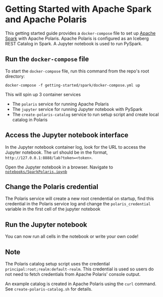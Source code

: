 <!--
  Licensed to the Apache Software Foundation (ASF) under one
  or more contributor license agreements.  See the NOTICE file
  distributed with this work for additional information
  regarding copyright ownership.  The ASF licenses this file
  to you under the Apache License, Version 2.0 (the
  "License"); you may not use this file except in compliance
  with the License.  You may obtain a copy of the License at
 
   http://www.apache.org/licenses/LICENSE-2.0
 
  Unless required by applicable law or agreed to in writing,
  software distributed under the License is distributed on an
  "AS IS" BASIS, WITHOUT WARRANTIES OR CONDITIONS OF ANY
  KIND, either express or implied.  See the License for the
  specific language governing permissions and limitations
  under the License.
-->

# Getting Started with Apache Spark and Apache Polaris

This getting started guide provides a `docker-compose` file to set up [Apache Spark](https://spark.apache.org/) with Apache Polaris. Apache Polaris is configured as an Iceberg REST Catalog in Spark. 
A Jupyter notebook is used to run PySpark.

## Run the `docker-compose` file
To start the `docker-compose` file, run this command from the repo's root directory:
```
docker-compose -f getting-started/spark/docker-compose.yml up 
```

This will spin up 3 container services
* The `polaris` service for running Apache Polaris
* The `jupyter` service for running Jupyter notebook with PySpark
* The `create-polaris-catalog` service to run setup script and create local catalog in Polaris

## Access the Jupyter notebook interface
In the Jupyter notebook container log, look for the URL to access the Jupyter notebook. The url should be in the format, `http://127.0.0.1:8888/lab?token=<token>`.

Open the Jupyter notebook in a browser.
Navigate to [`notebooks/SparkPolaris.ipynb`](http://127.0.0.1:8888/lab/tree/notebooks/SparkPolaris.ipynb) <!-- markdown-link-check-disable-line -->

## Change the Polaris credential
The Polaris service will create a new root crendential on startup, find this credential in the Polaris service log and change the `polaris_credential` variable in the first cell of the jupyter notebook

## Run the Jupyter notebook
You can now run all cells in the notebook or write your own code!

## Note
The Polaris catalog setup script uses the credential `principal:root;realm:default-realm`. This credential is used so users do not need to fetch credentials from Apache Polaris' console output.

An example catalog is created in Apache Polaris using the `curl` command. See `create-polaris-catalog.sh` for details.
